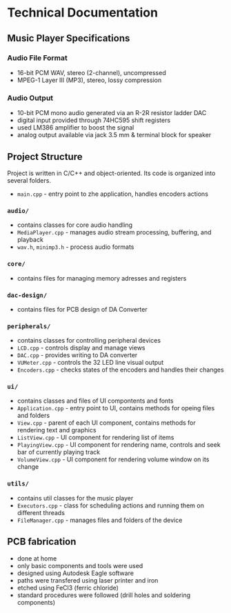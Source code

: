 # Technical Documentation

## Music Player Specifications

### Audio File Format
- 16-bit PCM WAV, stereo (2-channel), uncompressed
- MPEG-1 Layer III (MP3), stereo, lossy compression

### Audio Output
- 10-bit PCM mono audio generated via an R-2R resistor ladder DAC
- digital input provided through 74HC595 shift registers
- used LM386 amplifier to boost the signal
- analog output available via jack 3.5 mm & terminal block for speaker

## Project Structure
Project is written in C/C++ and object-oriented. Its code is organized into several folders.
- ```main.cpp``` - entry point to zhe application, handles encoders actions

### ```audio/```
- contains classes for core audio handling
- ```MediaPlayer.cpp``` - manages audio stream processing, buffering, and playback
- ```wav.h```, ```minimp3.h``` - process audio formats

### ```core/```
- contains files for managing memory adresses and registers

### ```dac-design/```
- contains files for PCB design of DA Converter

### ```peripherals/```
- contains classes for controlling peripheral devices
- ```LCD.cpp``` - controls display and manage views
- ```DAC.cpp``` - provides writing to DA converter
- ```VUMeter.cpp``` - controls the 32 LED line visual output
- ```Encoders.cpp``` - checks states of the encoders and handles their changes

### ```ui/```
- contains classes and files of UI compontents and fonts
- ```Application.cpp``` - entry point to UI, contains methods for opeing files and folders
- ```View.cpp``` - parent of each UI component, contains methods for rendering text and graphics
- ```ListView.cpp``` - UI component for rendering list of items
- ```PlayingView.cpp``` - UI component for rendering name, controls and seek bar of currently playing track
- ```VolumeView.cpp``` - UI component for rendering volume window on its change

### ```utils/```
- contains util classes for the music player
- ```Executors.cpp``` - class for scheduling actions and running them on different threads
- ```FileManager.cpp``` - manages files and folders of the device



## PCB fabrication
- done at home
- only basic components and tools were used
- designed using Autodesk Eagle software
- paths were transfered using laser printer and iron
- etched using FeCl3 (ferric chloride)
- standard procedures were followed (drill holes and soldering components)
